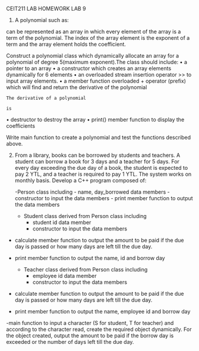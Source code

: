 CEIT211 LAB HOMEWORK LAB 91.	A polynomial such as:can be represented as an array in which every element of the array is  a term of the polynomial. The index of the array element is the exponent of a term and the array element holds the coefficient.Construct a polynomial class which dynamically allocate an array for a polynomial of degree 5(maximum exponent).The class should include:•	a pointer to an array•	a constructor which creates an array elements dynamically for 6 elements•	an overloaded stream insertion operator >> to input array elements.•	a member function overloaded + operator (prefix) which will find and return the derivative of the polynomial	The derivative of a polynomial	is•	destructor to destroy the array•	print() member function to display the coefficientsWrite main function to create a polynomial and test the functions described above.2.	From a library, books can be borrowed by students and teachers. A student can borrow a book for 3 days and a teacher for 5 days. For every day exceeding the due day of a book, the student is expected to pay 2 YTL, and a teacher is required to pay 1 YTL. The system works on monthly basis. Develop  a C++ program composed of:	-Person class including		- name, day_borrowed  data members		- constructor to input the data members		- print member function to output the data members	- Student class derived from Person class including		- student id data member		- constructor to input the data members- calculate member function to output the amount to be paid if the due day is passed or how many days are left till the due day.- print member function to output the name, id and borrow day	- Teacher class derived from Person class including		- employee id data member		- constructor to input the data members- calculate member function to output the amount to be paid if the due day is passed or how many days are left till the due day.- print member function to output the name, employee id and borrow day-main function to input a character (S for student, T for teacher) and according to the character read, create the required object dynamically. For the object created, output the amount to be paid if the borrow day is exceeded or the number of days left till the due day.